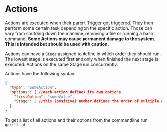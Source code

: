 # Actions

Actions are executed when their parent Trigger got triggered. 
They then perform some certain task depending on the specific action.
Those can vary from shutding down the machine, removing a file or running a bash command.
**Some Actions may cause permanent damage to the system. This is intended but should be used with caution.**  

Actions can have a ```Stage``` assigned to define in which order they should run.
The lowest stage is executed first and only when finished the next stage is executed.
Actions on the same Stage run concurrently.

Actions have the following syntax:
``` json
{
  "type": "SomeAction",
  "options": { //each action defines its own options
    "firstOption": "someValue",
    "Stage": 2 //this (positive) number defines the order of multiple actions
  }
}
```

To get a list of all actions and their options from the commandline run ``` gokill -d ```
